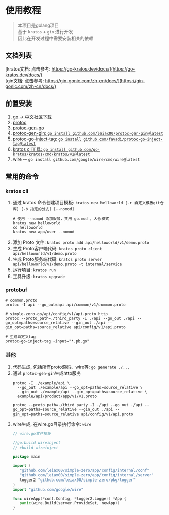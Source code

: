 # 使用教程
> 本项目是golang项目 <br>
> 基于 `kratos` + `gin` 进行开发 <br>
> 因此在开发过程中需要安装相关的依赖
## 文档列表
[kratos文档: 点击参考: https://go-kratos.dev/docs/](https://go-kratos.dev/docs/) <br>
[gin文档: 点击参考: https://gin-gonic.com/zh-cn/docs/](https://gin-gonic.com/zh-cn/docs/) <br>

## 前置安装
1. [go -> 中文社区下载](https://studygolang.com/dl)
2. [protoc](https://github.com/protocolbuffers/protobuf/releases)
3. [protoc-gen-go](https://github.com/protocolbuffers/protobuf-go/releases)
4. [protoc-gen-gin: `go install github.com/leiax00/protoc-gen-gin@latest`](https://github.com/leiax00/protoc-gen-gin)
5. [protoc-go-inject-tag: `go install github.com/favadi/protoc-go-inject-tag@latest`](https://github.com/favadi/protoc-go-inject-tag)
6. [kratos cli工具: `go install github.com/go-kratos/kratos/cmd/kratos/v2@latest`](https://go-kratos.dev/docs/getting-started/usage#%E5%AE%89%E8%A3%85)
7. wire -- `go install github.com/google/wire/cmd/wire@latest`

## 常用的命令
### kratos cli
1. 通过 kratos 命令创建项目模板: `kratos new helloworld [-r 自定义模板git仓库] [-b 指定的分支] [--nomod]`
    ```shell
    # 使用 --nomod 添加服务，共用 go.mod ，大仓模式
    kratos new helloworld
    cd helloworld
    kratos new app/user --nomod
    ```
2. 添加 Proto 文件: `kratos proto add api/helloworld/v1/demo.proto`
3. 生成 Proto客户端代码: `kratos proto client api/helloworld/v1/demo.proto`
4. 生成 Proto服务端代码: `kratos proto server api/helloworld/v1/demo.proto -t internal/service`
5. 运行项目: `kratos run `
6. 工具升级: `kratos upgrade `

### protobuf
```shell
# common.proto
protoc -I api --go_out=api api/common/v1/common.proto

# simple-zero-go/api/config/v1/api.proto http
protoc --proto_path=./third_party -I ./api --go_out ./api --go_opt=paths=source_relative --gin_out ./api --gin_opt=paths=source_relative api/config/v1/api.proto

# 生成自定义tag
protoc-go-inject-tag -input="*.pb.go"
```

### 其他
1. 代码生成, 包括所有proto源码、wire等: `go generate ./...`
2. 通过 `protoc-gen-gin`生成http服务
   ```shell
   protoc -I ./example/api \
     --go_out ./example/api --go_opt=paths=source_relative \
     --gin_out ./example/api --gin_opt=paths=source_relative \
     example/api/product/app/v1/v1.proto
   
   protoc --proto_path=./third_party -I ./api --go_out ./api --go_opt=paths=source_relative --gin_out ./api --gin_opt=paths=source_relative api/config/v1/api.proto
   ```
3. wire生成, 在wire.go目录执行命令: `wire`
   ```go
   // wire.go文件模板
   
   //go:build wireinject
   // +build wireinject
   
   package main
   
   import (
      "github.com/leiax00/simple-zero/app/config/internal/conf"
      "github.com/leiax00/simple-zero/app/config/internal/server"
      logger2 "github.com/leiax00/simple-zero/pkg/logger"
   )
   import "github.com/google/wire"
   
   func wireApp(*conf.Config, *logger2.Logger) *App {
      panic(wire.Build(server.ProvideSet, newApp))
   }
   
   ```
